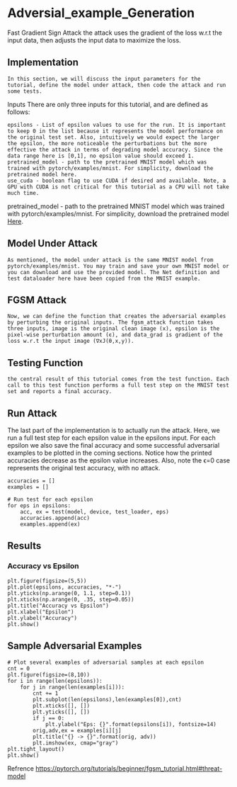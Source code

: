 # Adversial_example_Generation
Fast Gradient Sign Attack
    the attack uses the gradient of the loss w.r.t the input data, then adjusts the input data to maximize the loss.
    
## Implementation    
    In this section, we will discuss the input parameters for the tutorial, define the model under attack, then code the attack and run some tests.    
Inputs
    There are only three inputs for this tutorial, and are defined as follows:

    epsilons - List of epsilon values to use for the run. It is important to keep 0 in the list because it represents the model performance on the original test set. Also, intuitively we would expect the larger the epsilon, the more noticeable the perturbations but the more effective the attack in terms of degrading model accuracy. Since the data range here is [0,1], no epsilon value should exceed 1.
    pretrained_model - path to the pretrained MNIST model which was trained with pytorch/examples/mnist. For simplicity, download the pretrained model here.
    use_cuda - boolean flag to use CUDA if desired and available. Note, a GPU with CUDA is not critical for this tutorial as a CPU will not take much time.
pretrained_model - path to the pretrained MNIST model which was trained with pytorch/examples/mnist. For simplicity, download the pretrained model [Here](https://drive.google.com/drive/folders/1fn83DF14tWmit0RTKWRhPq5uVXt73e0h?usp=sharing).
## Model Under Attack
    As mentioned, the model under attack is the same MNIST model from pytorch/examples/mnist. You may train and save your own MNIST model or you can download and use the provided model. The Net definition and test dataloader here have been copied from the MNIST example.
## FGSM Attack
    Now, we can define the function that creates the adversarial examples by perturbing the original inputs. The fgsm_attack function takes three inputs, image is the original clean image (x), epsilon is the pixel-wise perturbation amount (ϵ), and data_grad is gradient of the loss w.r.t the input image (∇xJ(θ,x,y)).
## Testing Function    
    the central result of this tutorial comes from the test function. Each call to this test function performs a full test step on the MNIST test set and reports a final accuracy.
    
    
## Run Attack

  The last part of the implementation is to actually run the attack. Here, we run a full test step for each epsilon value in the epsilons input. For each epsilon we also save the final accuracy and some successful adversarial examples to be plotted in the coming sections. Notice how the printed accuracies decrease as the epsilon value increases. Also, note the ϵ=0 case represents the original test accuracy, with no attack.

    accuracies = []
    examples = []

    # Run test for each epsilon
    for eps in epsilons:
        acc, ex = test(model, device, test_loader, eps)
        accuracies.append(acc)
        examples.append(ex)
        
## Results
### Accuracy vs Epsilon
    plt.figure(figsize=(5,5))
    plt.plot(epsilons, accuracies, "*-")
    plt.yticks(np.arange(0, 1.1, step=0.1))
    plt.xticks(np.arange(0, .35, step=0.05))
    plt.title("Accuracy vs Epsilon")
    plt.xlabel("Epsilon")
    plt.ylabel("Accuracy")
    plt.show()
    
    
    
## Sample Adversarial Examples
    # Plot several examples of adversarial samples at each epsilon
    cnt = 0
    plt.figure(figsize=(8,10))
    for i in range(len(epsilons)):
        for j in range(len(examples[i])):
            cnt += 1
            plt.subplot(len(epsilons),len(examples[0]),cnt)
            plt.xticks([], [])
            plt.yticks([], [])
            if j == 0:
                plt.ylabel("Eps: {}".format(epsilons[i]), fontsize=14)
            orig,adv,ex = examples[i][j]
            plt.title("{} -> {}".format(orig, adv))
            plt.imshow(ex, cmap="gray")
    plt.tight_layout()
    plt.show()

Refrence https://pytorch.org/tutorials/beginner/fgsm_tutorial.html#threat-model
